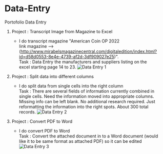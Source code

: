 # Data-Entry
Portofolio Data Entry

1. Project : Transcript Image from Magazine to Excel <br>
   - I do transcript magazine "American Coin OP 2022 <br> 
   link magazine --> (http://www.mirabelsmagazinecentral.com/digitaledition/index.html?id=d58d0553-8e4e-4739-af2d-3df909027e25)". <br>
   Task : Data Entry the manufacturers and suppliers listing on the excel starting page 14 to 23.
   ![Data Entry 1](https://user-images.githubusercontent.com/64148241/158172681-3e0f78e2-4b2b-4d98-86a7-10ce6353b2d6.png)
   
2. Project : Split data into different columns <br>
   - I do split data from single cells into the right column <br>
   Task : There are several fields of information currently combined in single cells. Need the information moved into appropriate columns. Missing info can be left blank. No     additional research required. Just reformatting the information into the right spots. About 300 total records.
   ![Data Entry 2](https://user-images.githubusercontent.com/64148241/158311181-df1eb221-c1d8-4e5f-a678-f963d7215c33.png)
   
3. Project : Convert PDF to Word <br>
   - I do convert PDF to Word <br>
   Task : Convert the attached document in to a Word document (would like it to be same format as attached PDF) so it can be edited
   ![Data Entry 3](https://user-images.githubusercontent.com/64148241/158718254-a36f3e25-ac32-4397-882e-5ba870528e78.png)


   

   
